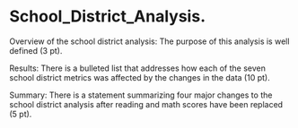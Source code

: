 # School_District_Analysis.

Overview of the school district analysis:
The purpose of this analysis is well defined (3 pt).

Results:
There is a bulleted list that addresses how each of the seven school district metrics was affected by the changes in the data (10 pt).

Summary:
There is a statement summarizing four major changes to the school district analysis after reading and math scores have been replaced (5 pt).
